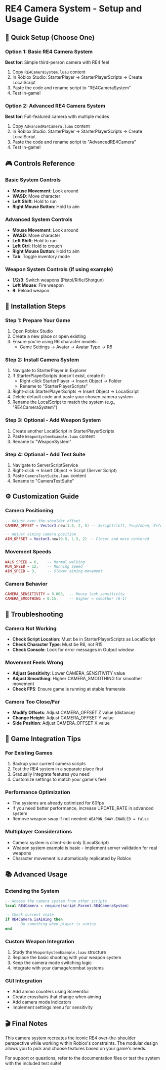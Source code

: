 # RE4 Camera System - Setup and Usage Guide

## 🎯 Quick Setup (Choose One)

### Option 1: Basic RE4 Camera System
**Best for**: Simple third-person camera with RE4 feel

1. Copy `RE4CameraSystem.luau` content
2. In Roblox Studio: StarterPlayer → StarterPlayerScripts → Create LocalScript
3. Paste the code and rename script to "RE4CameraSystem"
4. Test in-game!

### Option 2: Advanced RE4 Camera System  
**Best for**: Full-featured camera with multiple modes

1. Copy `AdvancedRE4Camera.luau` content
2. In Roblox Studio: StarterPlayer → StarterPlayerScripts → Create LocalScript
3. Paste the code and rename script to "AdvancedRE4Camera"
4. Test in-game!

## 🎮 Controls Reference

### Basic System Controls
- **Mouse Movement**: Look around
- **WASD**: Move character
- **Left Shift**: Hold to run
- **Right Mouse Button**: Hold to aim

### Advanced System Controls
- **Mouse Movement**: Look around
- **WASD**: Move character  
- **Left Shift**: Hold to run
- **Left Ctrl**: Hold to crouch
- **Right Mouse Button**: Hold to aim
- **Tab**: Toggle inventory mode

### Weapon System Controls (if using example)
- **1/2/3**: Switch weapons (Pistol/Rifle/Shotgun)
- **Left Mouse**: Fire weapon
- **R**: Reload weapon

## 🔧 Installation Steps

### Step 1: Prepare Your Game
1. Open Roblox Studio
2. Create a new place or open existing
3. Ensure you're using R6 character models:
   - Game Settings → Avatar → Avatar Type → R6

### Step 2: Install Camera System
1. Navigate to StarterPlayer in Explorer
2. If StarterPlayerScripts doesn't exist, create it:
   - Right-click StarterPlayer → Insert Object → Folder
   - Rename to "StarterPlayerScripts"
3. Right-click StarterPlayerScripts → Insert Object → LocalScript
4. Delete default code and paste your chosen camera system
5. Rename the LocalScript to match the system (e.g., "RE4CameraSystem")

### Step 3: Optional - Add Weapon System
1. Create another LocalScript in StarterPlayerScripts
2. Paste `WeaponSystemExample.luau` content
3. Rename to "WeaponSystem"

### Step 4: Optional - Add Test Suite
1. Navigate to ServerScriptService
2. Right-click → Insert Object → Script (Server Script)
3. Paste `CameraTestSuite.luau` content
4. Rename to "CameraTestSuite"

## ⚙️ Customization Guide

### Camera Positioning
```lua
-- Adjust over-the-shoulder offset
CAMERA_OFFSET = Vector3.new(1.5, 2, 5) -- X=right/left, Y=up/down, Z=forward/back

-- Adjust aiming camera position  
AIM_OFFSET = Vector3.new(0.5, 1.5, 2) -- Closer and more centered
```

### Movement Speeds
```lua
WALK_SPEED = 6,    -- Normal walking
RUN_SPEED = 12,    -- Running speed
AIM_SPEED = 3,     -- Slower aiming movement
```

### Camera Behavior
```lua
CAMERA_SENSITIVITY = 0.003,  -- Mouse look sensitivity
CAMERA_SMOOTHING = 0.15,     -- Higher = smoother (0-1)
```

## 🐛 Troubleshooting

### Camera Not Working
- **Check Script Location**: Must be in StarterPlayerScripts as LocalScript
- **Check Character Type**: Must be R6, not R15
- **Check Console**: Look for error messages in Output window

### Movement Feels Wrong
- **Adjust Sensitivity**: Lower CAMERA_SENSITIVITY value
- **Adjust Smoothing**: Higher CAMERA_SMOOTHING for smoother movement
- **Check FPS**: Ensure game is running at stable framerate

### Camera Too Close/Far
- **Modify Offsets**: Adjust CAMERA_OFFSET Z value (distance)
- **Change Height**: Adjust CAMERA_OFFSET Y value
- **Side Position**: Adjust CAMERA_OFFSET X value

## 🎯 Game Integration Tips

### For Existing Games
1. Backup your current camera scripts
2. Test the RE4 system in a separate place first
3. Gradually integrate features you need
4. Customize settings to match your game's feel

### Performance Optimization
- The systems are already optimized for 60fps
- If you need better performance, increase UPDATE_RATE in advanced system
- Remove weapon sway if not needed: `WEAPON_SWAY.ENABLED = false`

### Multiplayer Considerations
- Camera system is client-side only (LocalScript)
- Weapon system example is basic - implement server validation for real weapons
- Character movement is automatically replicated by Roblox

## 📚 Advanced Usage

### Extending the System
```lua
-- Access the camera system from other scripts
local RE4Camera = require(script.Parent.RE4CameraSystem)

-- Check current state
if RE4Camera.isAiming then
    -- Do something when player is aiming
end
```

### Custom Weapon Integration
1. Study the `WeaponSystemExample.luau` structure
2. Replace the basic shooting with your weapon system
3. Keep the camera mode switching logic
4. Integrate with your damage/combat systems

### GUI Integration
- Add ammo counters using ScreenGui
- Create crosshairs that change when aiming
- Add camera mode indicators
- Implement settings menu for sensitivity

## 🎬 Final Notes

This camera system recreates the iconic RE4 over-the-shoulder perspective while working within Roblox's constraints. The modular design allows you to pick and choose features based on your game's needs.

For support or questions, refer to the documentation files or test the system with the included test suite!